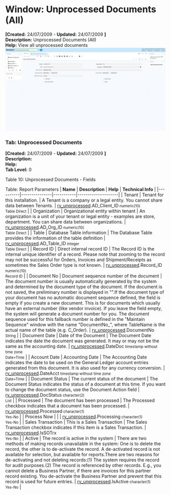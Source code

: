 # Window: Unprocessed Documents (All)

**[Created:** 24/07/2009 - **Updated:** 24/07/2009 **]**  
**Description:** Unprocessed Documents (All)  
**Help:** View all unprocessed documents  
![](/img/docs/manual/UnprocessedDocumentsAll-Window_iDempiere_v12.0.0.png)

### Tab: Unprocessed Documents

**[Created:** 24/07/2009 - **Updated:** 24/07/2009 **]**   
**Description:**   
**Help:**   
**Tab Level:** 0

Table 10: Unprocessed Documents - Fields 

Table: Report Parameters
| **Name** | **Description** | **Help** | **Technical Info** |
|----------|---------------|-----------|--------------------|
| Tenant | Tenant for this installation. | A Tenant is a company or a legal entity. You cannot share data between Tenants. | [rv_unprocessed](https://idempiere-schemaspy.muriloht.com/adempiere/tables/rv_unprocessed.html).AD_Client_ID<small> numeric(10) <br/> Table Direct</small> | 
| Organization | Organizational entity within tenant | An organization is a unit of your tenant or legal entity - examples are store, department. You can share data between organizations. | [rv_unprocessed](https://idempiere-schemaspy.muriloht.com/adempiere/tables/rv_unprocessed.html).AD_Org_ID<small> numeric(10) <br/> Table Direct</small> | 
| Table | Database Table information | The Database Table provides the information of the table definition | [rv_unprocessed](https://idempiere-schemaspy.muriloht.com/adempiere/tables/rv_unprocessed.html).AD_Table_ID<small> integer <br/> Table Direct</small> | 
| Record ID | Direct internal record ID | The Record ID is the internal unique identifier of a record. Please note that zooming to the record may not be successful for Orders, Invoices and Shipment/Receipts as sometimes the Sales Order type is not known. | [rv_unprocessed](https://idempiere-schemaspy.muriloht.com/adempiere/tables/rv_unprocessed.html).Record_ID<small> numeric(10) <br/> Record ID</small> | 
| Document No | Document sequence number of the document | The document number is usually automatically generated by the system and determined by the document type of the document. If the document is not saved, the preliminary number is displayed in &quot;&quot;.If the document type of your document has no automatic document sequence defined, the field is empty if you create a new document. This is for documents which usually have an external number (like vendor invoice).  If you leave the field empty, the system will generate a document number for you. The document sequence used for this fallback number is defined in the &quot;Maintain Sequence&quot; window with the name &quot;DocumentNo_&quot;, where TableName is the actual name of the table (e.g. C_Order). | [rv_unprocessed](https://idempiere-schemaspy.muriloht.com/adempiere/tables/rv_unprocessed.html).DocumentNo<small>  <br/> String</small> | 
| Document Date | Date of the Document | The Document Date indicates the date the document was generated.  It may or may not be the same as the accounting date. | [rv_unprocessed](https://idempiere-schemaspy.muriloht.com/adempiere/tables/rv_unprocessed.html).DateDoc<small> timestamp without time zone <br/> Date+Time</small> | 
| Account Date | Accounting Date | The Accounting Date indicates the date to be used on the General Ledger account entries generated from this document. It is also used for any currency conversion. | [rv_unprocessed](https://idempiere-schemaspy.muriloht.com/adempiere/tables/rv_unprocessed.html).DateAcct<small> timestamp without time zone <br/> Date+Time</small> | 
| Document Status | The current status of the document | The Document Status indicates the status of a document at this time.  If you want to change the document status, use the Document Action field | [rv_unprocessed](https://idempiere-schemaspy.muriloht.com/adempiere/tables/rv_unprocessed.html).DocStatus<small> character(2) <br/> List</small> | 
| Processed | The document has been processed | The Processed checkbox indicates that a document has been processed. | [rv_unprocessed](https://idempiere-schemaspy.muriloht.com/adempiere/tables/rv_unprocessed.html).Processed<small> character(1) <br/> Yes-No</small> | 
| Process Now |  |  | [rv_unprocessed](https://idempiere-schemaspy.muriloht.com/adempiere/tables/rv_unprocessed.html).Processing<small> character(1) <br/> Yes-No</small> | 
| Sales Transaction | This is a Sales Transaction | The Sales Transaction checkbox indicates if this item is a Sales Transaction. | [rv_unprocessed](https://idempiere-schemaspy.muriloht.com/adempiere/tables/rv_unprocessed.html).IsSOTrx<small>  <br/> Yes-No</small> | 
| Active | The record is active in the system | There are two methods of making records unavailable in the system: One is to delete the record, the other is to de-activate the record. A de-activated record is not available for selection, but available for reports.There are two reasons for de-activating and not deleting records:(1) The system requires the record for audit purposes.(2) The record is referenced by other records. E.g., you cannot delete a Business Partner, if there are invoices for this partner record existing. You de-activate the Business Partner and prevent that this record is used for future entries. | [rv_unprocessed](https://idempiere-schemaspy.muriloht.com/adempiere/tables/rv_unprocessed.html).IsActive<small> character(1) <br/> Yes-No</small> | 


